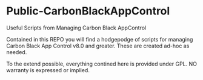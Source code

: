 # Public-CarbonBlackAppControl
Useful Scripts from Managing Carbon Black AppControl

Contained in this REPO you will find a hodgepodge of scripts for managing Carbon Black App Control v8.0 and greater.
These are created ad-hoc as needed.

To the extend possible, everything contined here is provided under GPL.
NO warranty is expressed or implied.

